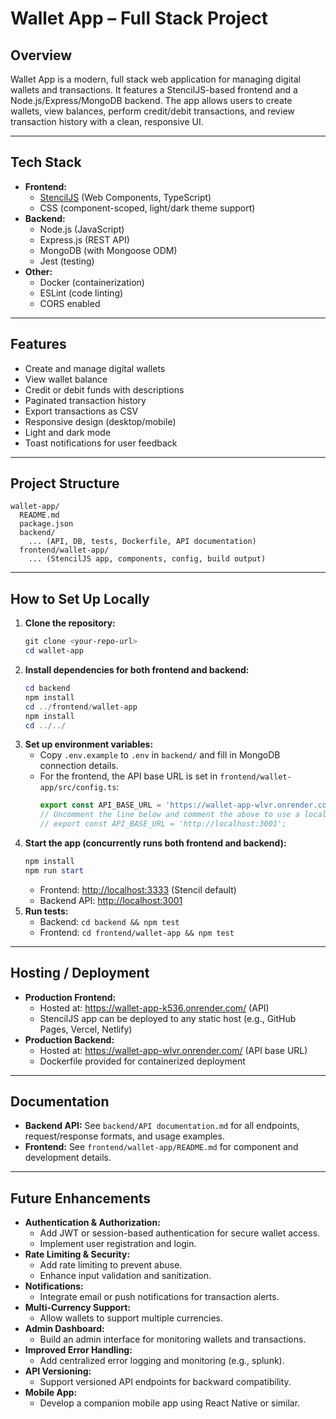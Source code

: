 # Wallet App – Full Stack Project

## Overview
Wallet App is a modern, full stack web application for managing digital wallets and transactions. It features a StencilJS-based frontend and a Node.js/Express/MongoDB backend. The app allows users to create wallets, view balances, perform credit/debit transactions, and review transaction history with a clean, responsive UI.

---

## Tech Stack
- **Frontend:**
  - [StencilJS](https://stenciljs.com/) (Web Components, TypeScript)
  - CSS (component-scoped, light/dark theme support)
- **Backend:**
  - Node.js (JavaScript)
  - Express.js (REST API)
  - MongoDB (with Mongoose ODM)
  - Jest (testing)
- **Other:**
  - Docker (containerization)
  - ESLint (code linting)
  - CORS enabled

---

## Features
- Create and manage digital wallets
- View wallet balance
- Credit or debit funds with descriptions
- Paginated transaction history
- Export transactions as CSV
- Responsive design (desktop/mobile)
- Light and dark mode
- Toast notifications for user feedback

---

## Project Structure
```
wallet-app/
  README.md
  package.json
  backend/
    ... (API, DB, tests, Dockerfile, API documentation)
  frontend/wallet-app/
    ... (StencilJS app, components, config, build output)
```

---

## How to Set Up Locally
1. **Clone the repository:**
   ```powershell
   git clone <your-repo-url>
   cd wallet-app
   ```
2. **Install dependencies for both frontend and backend:**
   ```powershell
   cd backend
   npm install
   cd ../frontend/wallet-app
   npm install
   cd ../../
   ```
3. **Set up environment variables:**
   - Copy `.env.example` to `.env` in `backend/` and fill in MongoDB connection details.
   - For the frontend, the API base URL is set in `frontend/wallet-app/src/config.ts`:
     ```ts
     export const API_BASE_URL = 'https://wallet-app-wlvr.onrender.com';
     // Uncomment the line below and comment the above to use a local server instead
     // export const API_BASE_URL = 'http://localhost:3001';
     ```
4. **Start the app (concurrently runs both frontend and backend):**
   ```powershell
   npm install
   npm run start
   ```
   - Frontend: [http://localhost:3333](http://localhost:3333) (Stencil default)
   - Backend API: [http://localhost:3001](http://localhost:3001)
5. **Run tests:**
   - Backend: `cd backend && npm test`
   - Frontend: `cd frontend/wallet-app && npm test`

---

## Hosting / Deployment
- **Production Frontend:**
  - Hosted at: https://wallet-app-k536.onrender.com/ (API)
  - StencilJS app can be deployed to any static host (e.g., GitHub Pages, Vercel, Netlify)
- **Production Backend:**
  - Hosted at: https://wallet-app-wlvr.onrender.com/ (API base URL)
  - Dockerfile provided for containerized deployment

---

## Documentation
- **Backend API:** See `backend/API documentation.md` for all endpoints, request/response formats, and usage examples.
- **Frontend:** See `frontend/wallet-app/README.md` for component and development details.

---

## Future Enhancements
- **Authentication & Authorization:**
  - Add JWT or session-based authentication for secure wallet access.
  - Implement user registration and login.
- **Rate Limiting & Security:**
  - Add rate limiting to prevent abuse.
  - Enhance input validation and sanitization.
- **Notifications:**
  - Integrate email or push notifications for transaction alerts.
- **Multi-Currency Support:**
  - Allow wallets to support multiple currencies.
- **Admin Dashboard:**
  - Build an admin interface for monitoring wallets and transactions.
- **Improved Error Handling:**
  - Add centralized error logging and monitoring (e.g., splunk).
- **API Versioning:**
  - Support versioned API endpoints for backward compatibility.
- **Mobile App:**
  - Develop a companion mobile app using React Native or similar.
